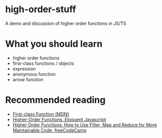 # high-order-stuff
A demo and discussion of higher order functions in JS/TS

# What you should learn
- higher order functions
- first-class functions / objects
- expression
- anonymous function
- arrow function

# Recommended reading
- [First-class Function (MDN)](https://developer.mozilla.org/en-US/docs/Glossary/First-class_Function)
- [Higher-Order Functions, Eloquent Javascript](https://eloquentjavascript.net/05_higher_order.html)
- [Higher Order Functions: How to Use Filter, Map and Reduce for More Maintainable Code, freeCodeCamp](https://www.freecodecamp.org/news/higher-order-functions-in-javascript-d9101f9cf528/)
